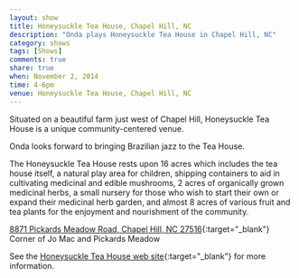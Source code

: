 ```yaml
---
layout: show
title: Honeysuckle Tea House, Chapel Hill, NC
description: "Onda plays Honeysuckle Tea House in Chapel Hill, NC"
category: shows
tags: [Shows]
comments: true
share: true
when: November 2, 2014
time: 4-6pm
venue: Honeysuckle Tea House, Chapel Hill, NC
---
```


Situated on a beautiful farm just west of Chapel Hill, Honeysuckle Tea House is a unique community-centered venue.

Onda looks forward to bringing Brazilian jazz to the Tea House.

The Honeysuckle Tea House rests upon 16 acres which includes the tea house itself, a natural play area for children, shipping containers to aid in cultivating medicinal and edible mushrooms,  2 acres of organically grown medicinal herbs, a small nursery for those who wish to start their own or expand their medicinal herb garden, and almost 8 acres of various fruit and tea plants for the enjoyment and nourishment of the community.

[8871 Pickards Meadow Road, Chapel Hill, NC 27516](https://www.google.com/maps/place/8871+Pickards+Meadow+Rd,+Chapel+Hill,+NC+27516){:target="_blank"}
<br/>
Corner of Jo Mac and Pickards Meadow

See the [Honeysuckle Tea House web site](https://www.honeysuckleteahouse.com){:target="_blank"} for more information.
